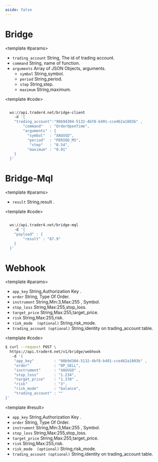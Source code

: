```yaml
---
aside: false
---
```


<!--@include: ../../partials/libraries.md-->

<CodeBox lang="Restful" method="webSocket" endpoint="/bridge-client">

# Bridge

<template #params>

- `trading_account` <span>String</span>, The id of trading account.
- `command` <span>String</span>, name of function.
- `arguments` <span>Array of JSON Objects</span>, arguments.
  - `symbol` <span>String</span>,symbol.
  - `period` <span>String</span>,period.
  - `step` <span>String</span>,step.
  - `maximum` <span>String</span>,maximum.

</template>
<!--@include: /partials/authorization.md-->

<template #code>

```bash

  ws://api.trader4.net/bridge-client
    -d '{
    "trading_account":"98b9d304-5132-4bf8-b491-cce462a1803b" ,
        "command"   : "OrderOpenTime",
        "arguments" : {
          "symbol"  : "XAUUSD",
          "period"  : "PERIOD_M5",
           "step"   : "0.54",
          "maximum" : "0.91"
    }
  }'
```

</template>

</CodeBox>


<CodeBox lang="Restful" method="webSocket" endpoint="/bridge-mql">

# Bridge-Mql

<template #params>

- `result` <span>String</span>,result .

</template>
<!--@include: /partials/authorization.md-->

<template #code>

```bash

  ws://api.trader4.net/bridge-mql
    -d '{
    "payload" : {
        "result" : "67.9"
    }
  }'
```

</template>

</CodeBox>



<CodeBox lang="Restful" method="POST" endpoint="/v1/bridge/webhook">

# Webhook


<template #params>

- `app_key` <span>String</span>,Authorization Key .
- `order` <span>String</span>, Type Of Order.
- `instrument` <span>String,Min:3,Max:255 </span>, Symbol.
- `stop_loss` <span>String,Max:255</span>,stop_loss.
- `target_price` <span>String,Max:255</span>,target_price.
- `risk` <span>String,Max:255</span>,risk.
- `risk_mode  (optional)` <span>String</span>,risk_mode.
- `trading_account (optional)` <span>String</span>,identity on trading_account table.

</template>

<!--@include: /partials/authorization.md-->

<template #code>

```bash
$ curl --request POST \
  https://api.trader4.net/v1/bridge/webhook
   -d '{
    "app_key"         : "98b9d304-5132-4bf8-b491-cce462a1803b" ,
    "order"           : "OP_SELL",
    "instrument"      : "XAUUSD" ,
    "stop_loss"       : "1.234",
    "target_price"    : "1.378" ,
    "risk"            : "3",
    "risk_mode"       : "balance",
    "trading_account" : ""
}'

```

</template>

</CodeBox>

<Response jfile="v1/bridge/webhook" >

<template #result>

- `app_key` <span>String</span>,Authorization Key .
- `order` <span>String</span>, Type Of Order.
- `instrument` <span>String,Min:3,Max:255 </span>, Symbol.
- `stop_loss` <span>String,Max:255</span>,stop_loss.
- `target_price` <span>String,Max:255</span>,target_price.
- `risk` <span>String,Max:255</span>,risk.
- `risk_mode  (optional)` <span>String</span>,risk_mode.
- `trading_account (optional)` <span>String</span>,identity on trading_account table.

</template>

</Response>
